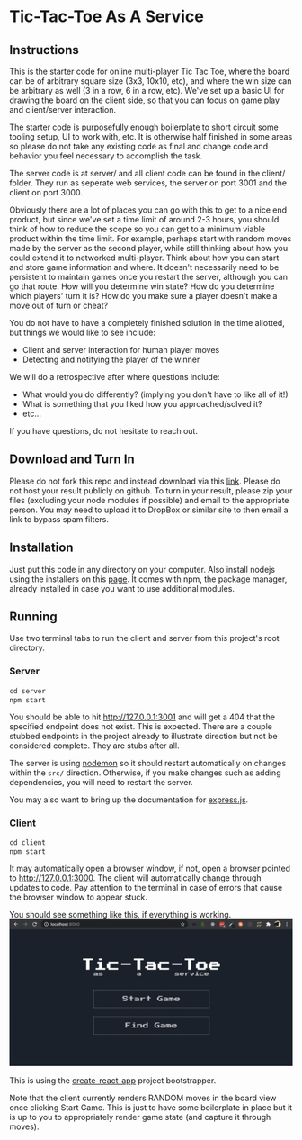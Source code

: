 # Tic-Tac-Toe As A Service


## Instructions

This is the starter code for online multi-player Tic Tac Toe, where the board can be of arbitrary square size
(3x3, 10x10, etc), and where the win size can be arbitrary as well (3 in a row, 6 in a row, etc). We've set up a
 basic UI for drawing the board on the client side, so that you can focus on game play and client/server
interaction.

The starter code is purposefully enough boilerplate to short circuit some tooling setup, UI to work with, etc. It is otherwise half finished in some areas so please do not take any existing code as final and change code and behavior you feel necessary to accomplish the task.

The server code is at server/ and all client code can be found in the client/ folder. They run as seperate web services, the server on port 3001 and the client on port 3000.

Obviously there are a lot of places you can go with this to get to a nice end product, but since we've set a time
limit of around 2-3 hours, you should think of how to reduce the scope so you can get to a minimum viable product
within the time limit. For example, perhaps start with random moves made by the server as the second player, while still
thinking about how you could extend it to networked multi-player. Think about how you can start and store game information and where.
It doesn't necessarily need to be persistent to maintain games once you restart the server, although you can go that
route. How will you determine win state? How do you determine which players' turn it is? How do you make sure a player doesn't make a move out of turn or cheat?

You do not have to have a completely finished solution in the time allotted, but things we would like to see include:
- Client and server interaction for human player moves
- Detecting and notifying the player of the winner

We will do a retrospective after where questions include:
- What would you do differently? (implying you don't have to like all of it!)
- What is something that you liked how you approached/solved it?
- etc...

If you have questions, do not hesitate to reach out.

## Download and Turn In

Please do not fork this repo and instead download via this [link](https://github.com/alertmd/hiring-exercise-react/archive/refs/heads/master.zip). Please do not host your result publicly on github. To turn in your result, please zip your files (excluding your node modules if possible) and email to the appropriate person. You may need to upload it to DropBox or similar site to then email a link to bypass spam filters.

## Installation

Just put this code in any directory on your computer. Also install nodejs using the installers on
this [page](https://nodejs.org/download/). It comes with npm, the package manager, already installed in case you want
to use additional modules.


## Running

Use two terminal tabs to run the client and server from this project's root directory.

### Server
```
cd server
npm start
```

You should be able to hit http://127.0.0.1:3001 and will get a 404 that the specified endpoint does not exist. This is expected. There are a couple stubbed endpoints in the project already to illustrate direction but not be considered complete. They are stubs after all.

The server is using [nodemon](https://nodemon.io/) so it should restart automatically on changes within the `src/` direction. Otherwise, if you make changes such as adding dependencies, you will need to restart the server.

You may also want to bring up the documentation for [express.js](https://expressjs.com/).

### Client
```
cd client
npm start
```

It may automatically open a browser window, if not, open a browser pointed to http://127.0.0.1:3000. The client will automatically change through updates to code. Pay attention to the terminal in case of errors that cause the browser window to appear stuck.

You should see something like this, if everything is working.
![Welcome Screen](/docs/welcome.png?raw=true)

This is using the [create-react-app](https://github.com/facebookincubator/create-react-app/) project bootstrapper.

Note that the client currently renders RANDOM moves in the board view once clicking Start Game. This is just to have some boilerplate in place but it is up to you to appropriately render game state (and capture it through moves).
